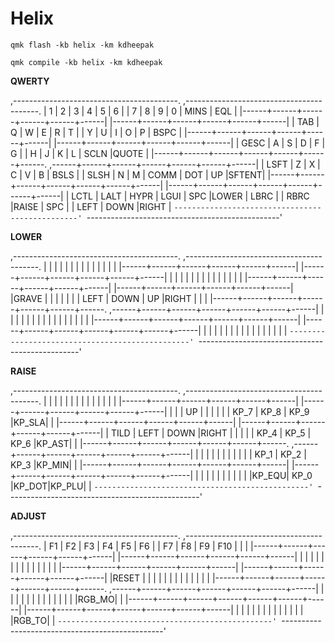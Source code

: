 # Helix

```
qmk flash -kb helix -km kdheepak
```

```
qmk compile -kb helix -km kdheepak
```

**QWERTY**

,-----------------------------------------.               ,-----------------------------------------.
|  1   |  2   |  3   |  4   |  5   |  6   |               |  7   |  8   |  9   |  0   | MINS | EQL  |
|------+------+------+------+------+------|               |------+------+------+------+------+------|
| TAB  |  Q   |  W   |  E   |  R   |  T   |               |  Y   |  U   |  I   |  O   |  P   | BSPC |
|------+------+------+------+------+------|               |------+------+------+------+------+------|
| GESC |  A   |  S   |  D   |  F   |  G   |               |  H   |  J   |  K   |  L   | SCLN |QUOTE |
|------+------+------+------+------+------+------. ,------+------+------+------+------+------+------|
| LSFT |  Z   |  X   |  C   |  V   |  B   | BSLS | | SLSH |  N   |  M   | COMM | DOT  |  UP  |SFTENT|
|------+------+------+------+------+------+------| |------+------+------+------+------+------+------|
| LCTL | LALT | HYPR | LGUI | SPC  |LOWER | LBRC | | RBRC |RAISE | SPC  |      | LEFT | DOWN |RIGHT |
`------------------------------------------------' `------------------------------------------------'

**LOWER**

,-----------------------------------------.               ,-----------------------------------------.
|      |      |      |      |      |      |               |      |      |      |      |      |      |
|------+------+------+------+------+------|               |------+------+------+------+------+------|
|      |      |      |      |      |      |               |      |      |      |      |      |      |
|------+------+------+------+------+------|               |------+------+------+------+------+------|
|GRAVE |      |      |      |      |      |               | LEFT | DOWN |  UP  |RIGHT |      |      |
|------+------+------+------+------+------+------. ,------+------+------+------+------+------+------|
|      |      |      |      |      |      |      | |      |      |      |      |      |      |      |
|------+------+------+------+------+------+------| |------+------+------+------+------+------+------|
|      |      |      |      |      |      |      | |      |      |      |      |      |      |      |
`------------------------------------------------' `------------------------------------------------'

**RAISE**

,-----------------------------------------.               ,-----------------------------------------.
|      |      |      |      |      |      |               |      |      |      |      |      |      |
|------+------+------+------+------+------|               |------+------+------+------+------+------|
|      |      |  UP  |      |      |      |               |      | KP_7 | KP_8 | KP_9 |KP_SLA|      |
|------+------+------+------+------+------|               |------+------+------+------+------+------|
| TILD | LEFT | DOWN |RIGHT |      |      |               |      | KP_4 | KP_5 | KP_6 |KP_AST|      |
|------+------+------+------+------+------+------. ,------+------+------+------+------+------+------|
|      |      |      |      |      |      |      | |      |      | KP_1 | KP_2 | KP_3 |KP_MIN|      |
|------+------+------+------+------+------+------| |------+------+------+------+------+------+------|
|      |      |      |      |      |      |      | |      |      |KP_EQU| KP_0 |KP_DOT|KP_PLU|      |
`------------------------------------------------' `------------------------------------------------'

**ADJUST**

,-----------------------------------------.               ,-----------------------------------------.
|  F1  |  F2  |  F3  |  F4  |  F5  |  F6  |               |  F7  |  F8  |  F9  | F10  |      |      |
|------+------+------+------+------+------|               |------+------+------+------+------+------|
|      |      |      |      |      |      |               |      |      |      |      |      |      |
|------+------+------+------+------+------|               |------+------+------+------+------+------|
|RESET |      |      |      |      |      |               |      |      |      |      |      |      |
|------+------+------+------+------+------+------. ,------+------+------+------+------+------+------|
|      |      |      |      |      |      |      | |      |      |      |      |      |RGB_MO|      |
|------+------+------+------+------+------+------| |------+------+------+------+------+------+------|
|      |      |      |      |      |      |      | |      |      |      |      |      |RGB_TO|      |
`------------------------------------------------' `------------------------------------------------'
